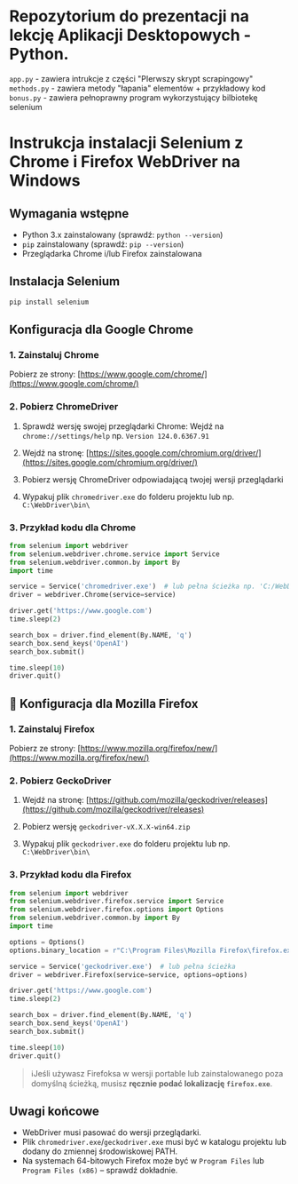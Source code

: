 # Repozytorium do prezentacji na lekcję Aplikacji Desktopowych - Python.
`app.py` - zawiera intrukcje z części "PIerwszy skrypt scrapingowy" <br>
`methods.py` - zawiera metody "łapania" elementów + przykładowy kod <br>
`bonus.py` - zawiera pełnoprawny program wykorzystujący bilbiotekę selenium <br>


#  Instrukcja instalacji Selenium z Chrome i Firefox WebDriver na Windows

##  Wymagania wstępne

- Python 3.x zainstalowany (sprawdź: `python --version`)
- `pip` zainstalowany (sprawdź: `pip --version`)
- Przeglądarka Chrome i/lub Firefox zainstalowana



##  Instalacja Selenium

```bash
pip install selenium
````



##  Konfiguracja dla Google Chrome

### 1.  Zainstaluj Chrome

Pobierz ze strony: [https://www.google.com/chrome/](https://www.google.com/chrome/)

### 2.  Pobierz ChromeDriver

1. Sprawdź wersję swojej przeglądarki Chrome:
   Wejdź na `chrome://settings/help`
   np. `Version 124.0.6367.91`

2. Wejdź na stronę:
   [https://sites.google.com/chromium.org/driver/](https://sites.google.com/chromium.org/driver/)

3. Pobierz wersję ChromeDriver odpowiadającą twojej wersji przeglądarki

4. Wypakuj plik `chromedriver.exe` do folderu projektu lub np. `C:\WebDriver\bin\`

### 3.  Przykład kodu dla Chrome

```python
from selenium import webdriver
from selenium.webdriver.chrome.service import Service
from selenium.webdriver.common.by import By
import time

service = Service('chromedriver.exe')  # lub pełna ścieżka np. 'C:/WebDriver/bin/chromedriver.exe'
driver = webdriver.Chrome(service=service)

driver.get('https://www.google.com')
time.sleep(2)

search_box = driver.find_element(By.NAME, 'q')
search_box.send_keys('OpenAI')
search_box.submit()

time.sleep(10)
driver.quit()
```



## 🦊 Konfiguracja dla Mozilla Firefox

### 1. Zainstaluj Firefox

Pobierz ze strony: [https://www.mozilla.org/firefox/new/](https://www.mozilla.org/firefox/new/)

### 2.  Pobierz GeckoDriver

1. Wejdź na stronę:
   [https://github.com/mozilla/geckodriver/releases](https://github.com/mozilla/geckodriver/releases)

2. Pobierz wersję `geckodriver-vX.X.X-win64.zip`

3. Wypakuj plik `geckodriver.exe` do folderu projektu lub np. `C:\WebDriver\bin\`

### 3.  Przykład kodu dla Firefox

```python
from selenium import webdriver
from selenium.webdriver.firefox.service import Service
from selenium.webdriver.firefox.options import Options
from selenium.webdriver.common.by import By
import time

options = Options()
options.binary_location = r"C:\Program Files\Mozilla Firefox\firefox.exe"  # Upewnij się, że ścieżka jest poprawna

service = Service('geckodriver.exe')  # lub pełna ścieżka
driver = webdriver.Firefox(service=service, options=options)

driver.get('https://www.google.com')
time.sleep(2)

search_box = driver.find_element(By.NAME, 'q')
search_box.send_keys('OpenAI')
search_box.submit()

time.sleep(10)
driver.quit()
```

> ℹJeśli używasz Firefoksa w wersji portable lub zainstalowanego poza domyślną ścieżką, musisz **ręcznie podać lokalizację `firefox.exe`**.



## Uwagi końcowe

* WebDriver musi pasować do wersji przeglądarki.
* Plik `chromedriver.exe`/`geckodriver.exe` musi być w katalogu projektu lub dodany do zmiennej środowiskowej PATH.
* Na systemach 64-bitowych Firefox może być w `Program Files` lub `Program Files (x86)` – sprawdź dokładnie.

